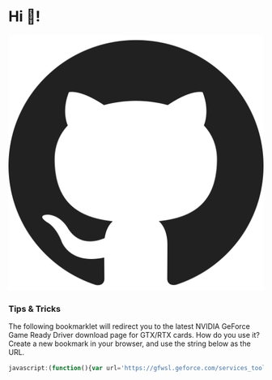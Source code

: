 # Hi :wave:!

<p align="center">
  <a href="https://github.com/rudisimo/">
    <img src="https://raw.githubusercontent.com/rudisimo/rudisimo/master/github-metrics.svg" />
  </a>
</p>

### Tips & Tricks

The following bookmarklet will redirect you to the latest NVIDIA GeForce Game Ready Driver download page for GTX/RTX cards. How do you use it? Create a new bookmark in your browser, and use the string below as the URL.

```javascript
javascript:(function(){var url='https://gfwsl.geforce.com/services_toolkit/services/com/nvidia/services/AjaxDriverService.php?func=DriverManualLookup&psid=101&pfid=815&osID=57&languageCode=1033&beta=0&isWHQL=0&dltype=-1&dch=1&upCRD=0&qnf=0&sort1=0&numberOfResults=10';fetch(url).then(res=>res.json()).then(data=>window.location.href=data.IDS[0].downloadInfo.DownloadURL)})()
```